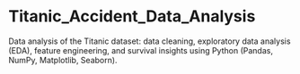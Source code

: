 # Titanic_Accident_Data_Analysis
Data analysis of the Titanic dataset: data cleaning, exploratory data analysis (EDA), feature engineering, and survival insights using Python (Pandas, NumPy, Matplotlib, Seaborn).
